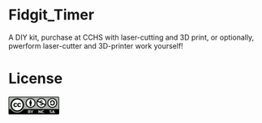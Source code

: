 # Fidgit_Timer
A DIY kit, purchase at CCHS with laser-cutting and 3D print, or optionally, pwerform laser-cutter and 3D-printer work yourself!

# License 
[<img alt="CC-BY-NC-SA" width="100px" src="https://github.com/CCHS-Melbourne/Fidgit_Timer/blob/main/CC-BY-NC-SA.png" />](https://creativecommons.org/licenses/by-nc-sa/4.0/)

